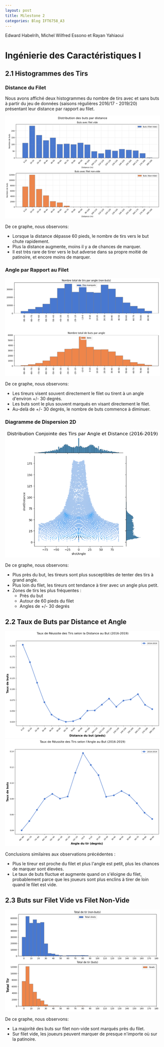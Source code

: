 ```yaml
---
layout: post
title: Milestone 2
categories: Blog IFT6758_A3
---
```


Edward Habelrih, Michel Wilfred Essono et Rayan Yahiaoui

# Ingénierie des Caractéristiques I

## 2.1 Histogrammes des Tirs

### Distance du Filet
Nous avons affiché deux histogrammes du nombre de tirs avec et sans buts à partir du jeu de données (saisons régulières 2016/17 - 2019/20) présentant leur distance par rapport au filet.

![Histogrammes des Tirs - Distance](/assets/images/milestone2/Distribution_Tirs_par_Distance(2016-2019).png)

De ce graphe, nous observons:
- Lorsque la distance dépasse 60 pieds, le nombre de tirs vers le but chute rapidement.
- Plus la distance augmente, moins il y a de chances de marquer.
- Il est très rare de tirer vers le but adverse dans sa propre moitié de patinoire, et encore moins de marquer.


### Angle par Rapport au Filet

![Histogrammes des Tirs - Angle](/assets/images/milestone2/Distribution_Tirs_par_Angle(2016-2019).png)

De ce graphe, nous observons:
- Les tireurs visent souvent directement le filet ou tirent à un angle d'environ +/- 30 degrés.
- Les buts sont le plus souvent marqués en visant directement le filet.
- Au-delà de +/- 30 degrés, le nombre de buts commence à diminuer.

### Diagramme de Dispersion 2D

![Diagramme de Dispersion 2D](/assets/images/milestone2/Distribution_Conjointe_Tirs_Angle_Distance(2016-2019).png)

De ce graphe, nous observons:
- Plus près du but, les tireurs sont plus susceptibles de tenter des tirs à grand angle.
- Plus loin du filet, les tireurs ont tendance à tirer avec un angle plus petit.
- Zones de tirs les plus fréquentes :
  - Près du but
  - Autour de 60 pieds du filet
  - Angles de +/- 30 degrés

## 2.2 Taux de Buts par Distance et Angle

![Taux de Buts - Distance](/assets/images/milestone2/Taux_Tirs_Distance(2016-2019).png)
![Taux de Buts - Angle](/assets/images/milestone2/Taux_Tirs_Angle(2016-2019).png)

Conclusions similaires aux observations précédentes :
- Plus le tireur est proche du filet et plus l'angle est petit, plus les chances de marquer sont élevées.
- Le taux de buts fluctue et augmente quand on s'éloigne du filet, probablement parce que les joueurs sont plus enclins à tirer de loin quand le filet est vide.

## 2.3 Buts sur Filet Vide vs Filet Non-Vide

![Histogrammes - Filet Vide et Non-Vide](/assets/images/milestone2/Nb_total_tirs_par_Distance.png)

De ce graphe, nous observons:
- La majorité des buts sur filet non-vide sont marqués près du filet.
- Sur filet vide, les joueurs peuvent marquer de presque n'importe où sur la patinoire.